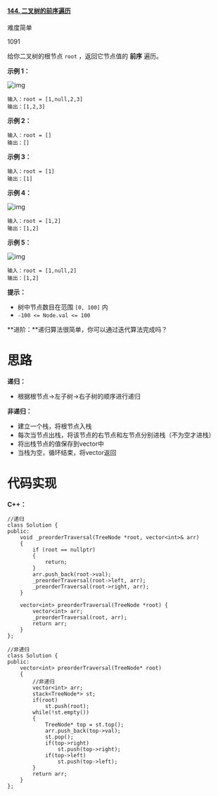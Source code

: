 #### [144. 二叉树的前序遍历](https://leetcode.cn/problems/binary-tree-preorder-traversal/)

难度简单

1091











给你二叉树的根节点 `root` ，返回它节点值的 **前序** 遍历。

 

**示例 1：**

![img](https://angela-typora.oss-cn-guangzhou.aliyuncs.com/typora/inorder_1.jpg)

```
输入：root = [1,null,2,3]
输出：[1,2,3]
```

**示例 2：**

```
输入：root = []
输出：[]
```

**示例 3：**

```
输入：root = [1]
输出：[1]
```

**示例 4：**

![img](https://angela-typora.oss-cn-guangzhou.aliyuncs.com/typora/inorder_5.jpg)

```
输入：root = [1,2]
输出：[1,2]
```

**示例 5：**

![img](https://angela-typora.oss-cn-guangzhou.aliyuncs.com/typora/inorder_4.jpg)

```
输入：root = [1,null,2]
输出：[1,2]
```

 

**提示：**

- 树中节点数目在范围 `[0, 100]` 内
- `-100 <= Node.val <= 100`

 

**进阶：**递归算法很简单，你可以通过迭代算法完成吗？



# 思路

**递归：**

- 根据根节点->左子树->右子树的顺序进行递归

**非递归：**

- 建立一个栈，将根节点入栈
- 每次当节点出栈，将该节点的右节点和左节点分别进栈（不为空才进栈）
- 将出栈节点的值保存到vector中
- 当栈为空，循环结束，将vector返回



# 代码实现

**C++：**

```
//递归
class Solution {
public:
    void _preorderTraversal(TreeNode *root, vector<int>& arr)
    {
        if (root == nullptr)
        {
            return;
        }
        arr.push_back(root->val);
        _preorderTraversal(root->left, arr);
        _preorderTraversal(root->right, arr);
    }

    vector<int> preorderTraversal(TreeNode *root) {
        vector<int> arr;
        _preorderTraversal(root, arr);
        return arr;
    }
};

//非递归
class Solution {
public:
    vector<int> preorderTraversal(TreeNode* root) 
    {
        //非递归
        vector<int> arr;
        stack<TreeNode*> st;
        if(root)
            st.push(root);
        while(!st.empty())
        {
            TreeNode* top = st.top();
            arr.push_back(top->val);
            st.pop();
            if(top->right)
                st.push(top->right);
            if(top->left)
                st.push(top->left);
        }
        return arr;
    }
};
```

